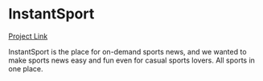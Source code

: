 # InstantSport

[Project Link]()

InstantSport is the place for on-demand sports news, and we wanted to make sports news easy and fun even for casual sports lovers. All sports in one place.